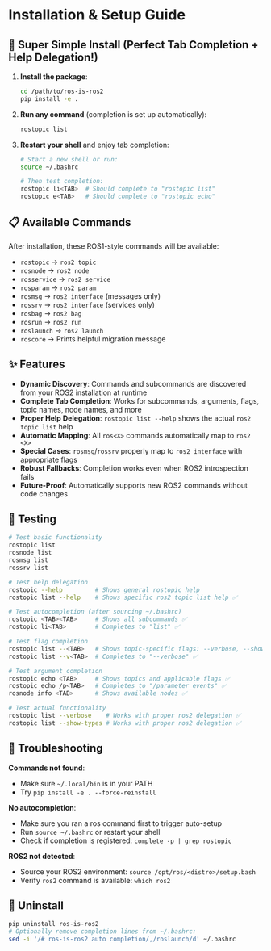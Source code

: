 # Installation & Setup Guide

## 🚀 Super Simple Install (Perfect Tab Completion + Help Delegation!)

1. **Install the package**:
   ```bash
   cd /path/to/ros-is-ros2
   pip install -e .
   ```

2. **Run any command** (completion is set up automatically):
   ```bash
   rostopic list
   ```
   
3. **Restart your shell** and enjoy tab completion:
   ```bash
   # Start a new shell or run:
   source ~/.bashrc
   
   # Then test completion:
   rostopic li<TAB>  # Should complete to "rostopic list"
   rostopic e<TAB>   # Should complete to "rostopic echo"
   ```

## 📋 Available Commands

After installation, these ROS1-style commands will be available:

- `rostopic` → `ros2 topic`
- `rosnode` → `ros2 node` 
- `rosservice` → `ros2 service`
- `rosparam` → `ros2 param`
- `rosmsg` → `ros2 interface` (messages only)
- `rossrv` → `ros2 interface` (services only)
- `rosbag` → `ros2 bag`
- `rosrun` → `ros2 run`
- `roslaunch` → `ros2 launch`
- `roscore` → Prints helpful migration message

## ✨ Features

- **Dynamic Discovery**: Commands and subcommands are discovered from your ROS2 installation at runtime
- **Complete Tab Completion**: Works for subcommands, arguments, flags, topic names, node names, and more
- **Proper Help Delegation**: `rostopic list --help` shows the actual `ros2 topic list` help
- **Automatic Mapping**: All `ros<X>` commands automatically map to `ros2 <X>`
- **Special Cases**: `rosmsg`/`rossrv` properly map to `ros2 interface` with appropriate flags
- **Robust Fallbacks**: Completion works even when ROS2 introspection fails
- **Future-Proof**: Automatically supports new ROS2 commands without code changes

## 🧪 Testing

```bash
# Test basic functionality
rostopic list
rosnode list
rosmsg list
rossrv list

# Test help delegation
rostopic --help         # Shows general rostopic help
rostopic list --help    # Shows specific ros2 topic list help ✅

# Test autocompletion (after sourcing ~/.bashrc)  
rostopic <TAB><TAB>     # Shows all subcommands ✅
rostopic li<TAB>        # Completes to "list" ✅

# Test flag completion
rostopic list --<TAB>   # Shows topic-specific flags: --verbose, --show-types, etc. ✅
rostopic list --v<TAB>  # Completes to "--verbose" ✅

# Test argument completion
rostopic echo <TAB>     # Shows topics and applicable flags ✅
rostopic echo /p<TAB>   # Completes to "/parameter_events" ✅
rosnode info <TAB>      # Shows available nodes ✅

# Test actual functionality
rostopic list --verbose    # Works with proper ros2 delegation ✅
rostopic list --show-types # Works with proper ros2 delegation ✅
```

## 🔧 Troubleshooting

**Commands not found**:
- Make sure `~/.local/bin` is in your PATH
- Try `pip install -e . --force-reinstall`

**No autocompletion**:
- Make sure you ran a ros command first to trigger auto-setup
- Run `source ~/.bashrc` or restart your shell
- Check if completion is registered: `complete -p | grep rostopic`

**ROS2 not detected**:
- Source your ROS2 environment: `source /opt/ros/<distro>/setup.bash`
- Verify `ros2` command is available: `which ros2`

## 🔄 Uninstall

```bash
pip uninstall ros-is-ros2
# Optionally remove completion lines from ~/.bashrc:
sed -i '/# ros-is-ros2 auto completion/,/roslaunch/d' ~/.bashrc
```
